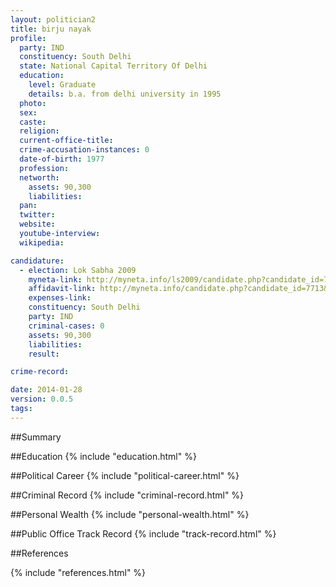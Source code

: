 ```yaml
---
layout: politician2
title: birju nayak
profile: 
  party: IND
  constituency: South Delhi
  state: National Capital Territory Of Delhi
  education: 
    level: Graduate
    details: b.a. from delhi university in 1995
  photo: 
  sex: 
  caste: 
  religion: 
  current-office-title: 
  crime-accusation-instances: 0
  date-of-birth: 1977
  profession: 
  networth: 
    assets: 90,300
    liabilities: 
  pan: 
  twitter: 
  website: 
  youtube-interview: 
  wikipedia: 

candidature: 
  - election: Lok Sabha 2009
    myneta-link: http://myneta.info/ls2009/candidate.php?candidate_id=7713
    affidavit-link: http://myneta.info/candidate.php?candidate_id=7713&scan=original
    expenses-link: 
    constituency: South Delhi 
    party: IND
    criminal-cases: 0
    assets: 90,300
    liabilities: 
    result:  

crime-record: 

date: 2014-01-28
version: 0.0.5
tags: 
---
```

##Summary


##Education
{% include "education.html" %}


##Political Career
{% include "political-career.html" %}


##Criminal Record
{% include "criminal-record.html" %}


##Personal Wealth
{% include "personal-wealth.html" %}


##Public Office Track Record
{% include "track-record.html" %}


##References


{% include "references.html" %}